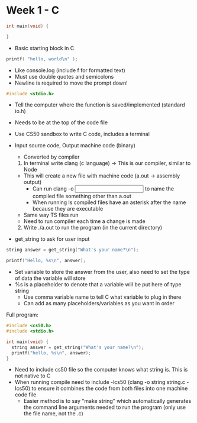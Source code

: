 # Week 1 - C

```c
int main(void) {

}
```
  * Basic starting block in C

```c
printf( "hello, world\n" );
```
  * Like console.log (include f for formatted text)
  * Must use double quotes and semicolons
  * Newline is required to move the prompt down!

```c
#include <stdio.h>
```
  * Tell the computer where the function is saved/implemented (standard io.h)
  * Needs to be at the top of the code file

* Use CS50 sandbox to write C code, includes a terminal

* Input source code, Output machine code (binary)
  * Converted by compiler
  1. In terminal write clang (c language) -> This is our compiler, similar to Node
    * This will create a new file with machine code (a.out -> assembly output)
      * Can run clang -o <output filename> <input filename> to name the compiled file something other than a.out
      * When running ls compiled files have an asterisk after the name because they are executable
    * Same way TS files run
    * Need to run compiler each time a change is made
  2. Write ./a.out to run the program (in the current directory)

* get_string to ask for user input 
```c
string answer = get_string("What's your name?\n");

printf("Hello, %s\n", answer);
```
  * Set variable to store the answer from the user, also need to set the type of data the variable will store
  * %s is a placeholder to denote that a variable will be put here of type string
    * Use comma variable name to tell C what variable to plug in there
    * Can add as many placeholders/variables as you want in order

Full program:
```c
#include <cs50.h>
#include <stdio.h>

int main(void) {
  string answer = get_string("What's your name?\n");
  printf("hello, %s\n", answer);
}
```
  * Need to include cs50 file so the computer knows what string is. This is not native to C
  * When running compile need to include -lcs50 (clang -o string string.c -lcs50) to ensure it combines the code from both files into one machine code file
    * Easier method is to say "make string" which automatically generates the command line arguments needed to run the program (only use the file name, not the .c)
